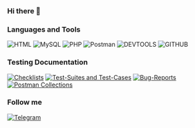 ### Hi there 👋 

### Languages and Tools
![HTML](https://img.shields.io/badge/-HTML-2F4F4F??style=for-the-badge&logo=HTML)
![MySQL](https://img.shields.io/badge/-MySQL-2F4F4F??style=for-the-badge&logo=MySQL)
![PHP](https://img.shields.io/badge/-PHP-2F4F4F??style=for-the-badge&logo=PHP)
![Postman](https://img.shields.io/badge/-Postman-2F4F4F??style=for-the-badge&logo=Postman)
![DEVTOOLS](https://img.shields.io/badge/-DevTools-2F4F4F??style=for-the-badge&logo=DevTools)
![GITHUB](https://img.shields.io/badge/-GITHUB-2F4F4F??style=for-the-badge&logo=GITHUB)

### Testing Documentation
[![Checklists](https://img.shields.io/badge/-Checklists-2F4F4F??style=for-the-badge)](https://github.com/NastyaRostovtseva/test-artifacts)
[![Test-Suites and Test-Cases](https://img.shields.io/badge/-TestCases-2F4F4F??style=for-the-badge)](https://github.com/NastyaRostovtseva/test-artifacts)
[![Bug-Reports](https://img.shields.io/badge/-BugReports-2F4F4F??style=for-the-badge)](https://github.com/NastyaRostovtseva/test-artifacts)
[![Postman Collections](https://img.shields.io/badge/-PostmanCollections-2F4F4F??style=for-the-badge)](https://github.com/NastyaRostovtseva/test-artifacts)


### Follow me
[![Telegram](https://img.shields.io/badge/-Telegram-2F4F4F??style=for-the-badge&logo=Telegram)](https://t.me/NastyaRostovceva)


